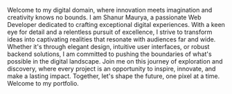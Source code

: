<p>Welcome to my digital domain, where innovation meets imagination and creativity knows no bounds. I am Shanur Maurya, a passionate Web Developer dedicated to crafting exceptional digital experiences. With a keen eye for detail and a relentless pursuit of excellence, I strive to transform ideas into captivating realities that resonate with audiences far and wide. Whether it's through elegant design, intuitive user interfaces, or robust backend solutions, I am committed to pushing the boundaries of what's possible in the digital landscape. Join me on this journey of exploration and discovery, where every project is an opportunity to inspire, innovate, and make a lasting impact. Together, let's shape the future, one pixel at a time. Welcome to my portfolio.